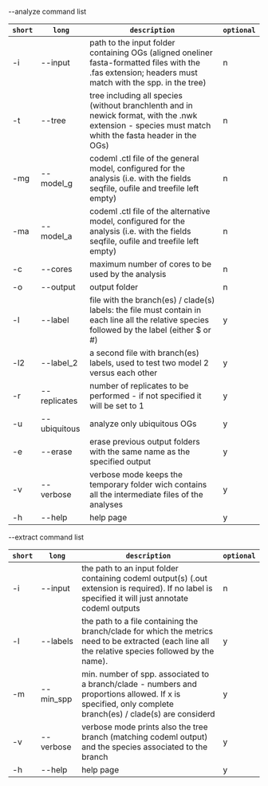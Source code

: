 
--analyze command list

| `short` | `long` | `description` | `optional` |        
|---|---|---|---|
|-i|--input|path to the input folder containing OGs (aligned oneliner fasta-formatted files with the .fas extension; headers must match with the spp. in the tree)|n|
|-t|--tree|tree including all species (without branchlenth and in newick format, with the .nwk extension - species must match whith the fasta header in the OGs)|n|
|-mg|--model_g|codeml .ctl file of the general model, configured for the analysis (i.e. with the fields seqfile, oufile and treefile left empty)|n|
|-ma|--model_a|codeml .ctl file of the alternative model, configured for the analysis (i.e. with the fields seqfile, oufile and treefile left empty)|n|
|-c|--cores|maximum number of cores to be used by the analysis|n|
|-o|--output|output folder|n|
|-l|--label|file with the branch(es) / clade(s) labels: the file must contain in each line all the relative species followed by the label (either $ or #)|y|
|-l2|--label_2|a second file with branch(es) labels, used to test two model 2 versus each other|y|
|-r|--replicates|number of replicates to be performed - if not specified it will be set to 1|y|
|-u|--ubiquitous|analyze only ubiquitous OGs|y|
|-e|--erase|erase previous output folders with the same name as the specified output|y|
|-v|--verbose|verbose mode keeps the temporary folder wich contains all the intermediate files of the analyses|y|
|-h|--help|help page|y|


--extract command list

| `short` | `long` | `description` | `optional` |        
|---|---|---|---|
|-i|--input|the path to an input folder containing codeml output(s) (.out extension is required). If no label is specified it will just annotate codeml outputs|n|
|-l|--labels|the path to a file containing the branch/clade for which the metrics need to be extracted (each line all the relative species followed by the name).|y|
|-m|--min_spp|min. number of spp. associated to a branch/clade - numbers and proportions allowed. If x is specified, only complete branch(es) / clade(s) are considerd|y|
|-v|--verbose|verbose mode prints also the tree branch (matching codeml output) and the species associated to the branch|y|
|-h|--help|help page|y|

